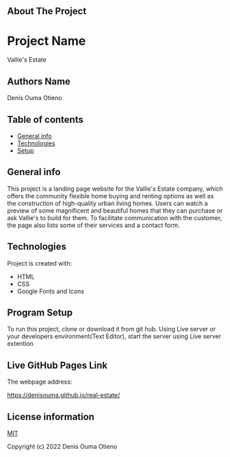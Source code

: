 ## About The Project

# Project Name

  Vallie's Estate

## Authors Name

  Denis Ouma Otieno

## Table of contents

- [General info](#general-info)
- [Technologies](#technologies)
- [Setup](#setup)

## General info

This project is a landing page website for the Vallie's Estate company, which offers the community flexible home buying and renting options as well as the construction of high-quality urban living homes. Users can watch a preview of some magnificent and beautiful homes that they can purchase or ask Vallie's to build for them. To facilitate communication with the customer, the page also lists some of their services and a contact form.

## Technologies

Project is created with:

  - HTML
  - CSS
  - Google Fonts and Icons

## Program Setup

To run this project, clone or download it from git hub. Using Live server or your developers environment(Text Editor), start the server using Live server extention

## Live GitHub Pages Link

The webpage address:

  https://denisouma.github.io/real-estate/

## License information

[MIT](LICENCE)

Copyright (c) 2022 Denis Ouma Otieno
